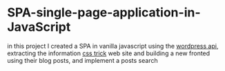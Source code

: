# SPA-single-page-application-in-JavaScript
in this project I created a SPA in vanilla javascript using the [wordpress api](https://developer.wordpress.org/rest-api/ "wordpress api"), extracting the information [css trick](https://css-tricks.com/ "css tricks")  web site and building a new fronted using their blog posts,  and implement a posts search 
